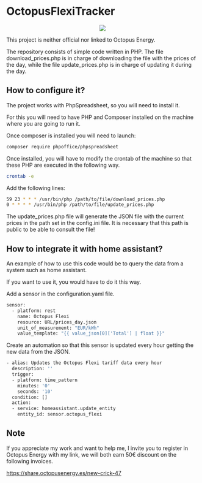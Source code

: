 # OctopusFlexiTracker

<div align="center">
	<img src="https://i.imgur.com/GGnBEFv.png">
</div>

This project is neither official nor linked to Octopus Energy.

The repository consists of simple code written in PHP. The file download_prices.php is in charge of downloading the file with the prices of the day, while the file update_prices.php is in charge of updating it during the day.

## How to configure it?

The project works with PhpSpreadsheet, so you will need to install it.

For this you will need to have PHP and Composer installed on the machine where you are going to run it.

Once composer is installed you will need to launch:

```bash
composer require phpoffice/phpspreadsheet
```

Once installed, you will have to modify the crontab of the machine so that these PHP are executed in the following way.
```bash
crontab -e
```

Add the following lines:
```bash
59 23 * * * /usr/bin/php /path/to/file/download_prices.php
0 * * * * /usr/bin/php /path/to/file/update_prices.php
```

The update_prices.php file will generate the JSON file with the current prices in the path set in the config.ini file. It is necessary that this path is public to be able to consult the file!

## How to integrate it with home assistant?

An example of how to use this code would be to query the data from a system such as home assistant.

If you want to use it, you would have to do it this way.

Add a sensor in the configuration.yaml file.

```bash
sensor:
  - platform: rest
    name: Octopus Flexi
    resource: URL/prices_day.json
    unit_of_measurement: "EUR/kWh"
    value_template: "{{ value_json[0]['Total'] | float }}"
```

Create an automation so that this sensor is updated every hour getting the new data from the JSON.

```bash
- alias: Updates the Octopus Flexi tariff data every hour
  description: ''
  trigger:
  - platform: time_pattern
    minutes: '0'
    seconds: '10'
  condition: []
  action:
  - service: homeassistant.update_entity
    entity_id: sensor.octopus_flexi

```

## Note

If you appreciate my work and want to help me, I invite you to register in Octopus Energy with my link, we will both earn 50€ discount on the following invoices.

https://share.octopusenergy.es/new-crick-47
